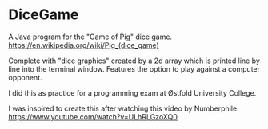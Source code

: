 # DiceGame 
A Java program for the "Game of Pig" dice game. https://en.wikipedia.org/wiki/Pig_(dice_game)

Complete with "dice graphics" created by a 2d array which is printed line by line into the terminal window. 
Features the option to play against a computer opponent.

I did this as practice for a programming exam at Østfold University College.

I was inspired to create this after watching this video by Numberphile https://www.youtube.com/watch?v=ULhRLGzoXQ0
